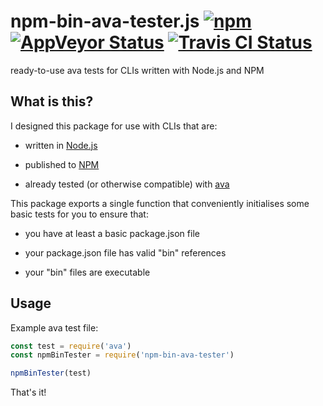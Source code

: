 # npm-bin-ava-tester.js [![npm](https://img.shields.io/npm/v/npm-bin-ava-tester.svg?maxAge=2592000)](https://www.npmjs.com/package/npm-bin-ava-tester) [![AppVeyor Status](https://ci.appveyor.com/api/projects/status/github/jokeyrhyme/npm-bin-ava-tester-js?branch=master&svg=true)](https://ci.appveyor.com/project/jokeyrhyme/npm-bin-ava-tester-js) [![Travis CI Status](https://travis-ci.org/jokeyrhyme/npm-bin-ava-tester.js.svg?branch=master)](https://travis-ci.org/jokeyrhyme/npm-bin-ava-tester.js)

ready-to-use ava tests for CLIs written with Node.js and NPM


## What is this?

I designed this package for use with CLIs that are:

- written in [Node.js](https://nodejs.org/)

- published to [NPM](https://www.npmjs.com/)

- already tested (or otherwise compatible) with [ava](https://github.com/avajs/ava)

This package exports a single function that conveniently initialises some basic tests for you to ensure that:

- you have at least a basic package.json file

- your package.json file has valid "bin" references

- your "bin" files are executable


## Usage

Example ava test file:

```js
const test = require('ava')
const npmBinTester = require('npm-bin-ava-tester')

npmBinTester(test)
```

That's it!
